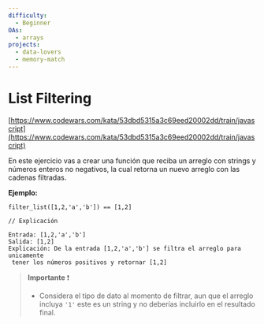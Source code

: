 ```yaml
---
difficulty:
  - Beginner
OAs:
  - arrays
projects:
  - data-lovers
  - memory-match
---
```


# List Filtering

[https://www.codewars.com/kata/53dbd5315a3c69eed20002dd/train/javascript](https://www.codewars.com/kata/53dbd5315a3c69eed20002dd/train/javascript)

En este ejercicio vas a crear una función que reciba un arreglo con strings y
números enteros no negativos, la cual retorna un nuevo arreglo con las cadenas
filtradas.

__Ejemplo:__

```JS
filter_list([1,2,'a','b']) == [1,2]

// Explicación

Entrada: [1,2,'a','b']
Salida: [1,2]
Explicación: De la entrada [1,2,'a','b'] se filtra el arreglo para unicamente
 tener los números positivos y retornar [1,2]
```

> __Importante__ ❗
>
> - Considera el tipo de dato al momento de filtrar, aun que el arreglo incluya
> `'1'` este es un string y no deberías incluirlo en el resultado final.
